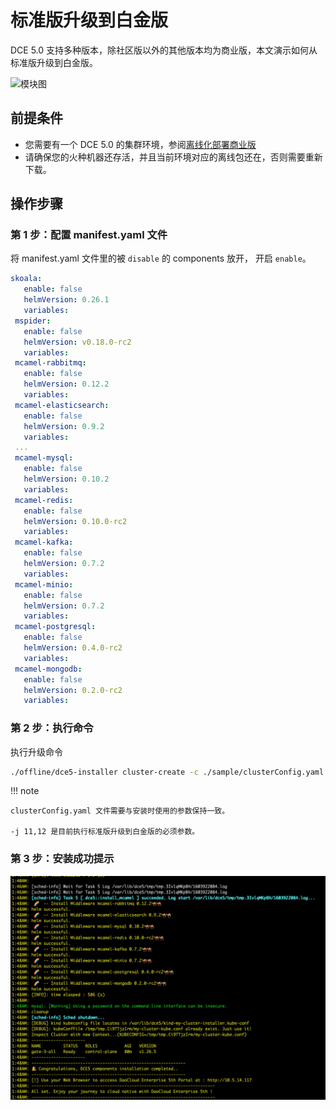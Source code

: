 # 标准版升级到白金版

DCE 5.0 支持多种版本，除社区版以外的其他版本均为商业版，本文演示如何从标准版升级到白金版。

![模块图](https://docs.daocloud.io/daocloud-docs-images/docs/images/dce-modules04.png)

## 前提条件

- 您需要有一个 DCE 5.0 的集群环境，参阅[离线化部署商业版](commercial/start-install.md)
- 请确保您的火种机器还存活，并且当前环境对应的离线包还在，否则需要重新下载。

## 操作步骤

### 第 1 步：配置 manifest.yaml 文件

将 manifest.yaml 文件里的被 `disable` 的 components 放开， 开启 `enable`。

```yaml
skoala:
   enable: false
   helmVersion: 0.26.1
   variables:
 mspider:
   enable: false
   helmVersion: v0.18.0-rc2
   variables:
 mcamel-rabbitmq:
   enable: false
   helmVersion: 0.12.2
   variables:
 mcamel-elasticsearch:
   enable: false
   helmVersion: 0.9.2
   variables:
 ...
 mcamel-mysql:
   enable: false
   helmVersion: 0.10.2
   variables:
 mcamel-redis:
   enable: false
   helmVersion: 0.10.0-rc2
   variables:
 mcamel-kafka:
   enable: false
   helmVersion: 0.7.2
   variables:
 mcamel-minio:
   enable: false
   helmVersion: 0.7.2
   variables:
 mcamel-postgresql:
   enable: false
   helmVersion: 0.4.0-rc2
   variables:
 mcamel-mongodb:
   enable: false
   helmVersion: 0.2.0-rc2
   variables:
```

### 第 2 步：执行命令

执行升级命令

```bash
./offline/dce5-installer cluster-create -c ./sample/clusterConfig.yaml -m ./sample/manifest.yaml -j 11,12
```

!!! note

    clusterConfig.yaml 文件需要与安装时使用的参数保持一致。

    -j 11,12 是目前执行标准版升级到白金版的必须参数。

### 第 3 步：安装成功提示

![upgrade](./commercial/images/succeed01.png)
